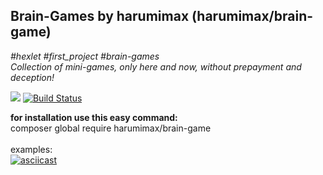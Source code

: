<h2>Brain-Games by harumimax (harumimax/brain-game) </h2> <i>#hexlet #first_project #brain-games</i> <br>
<i>Collection of mini-games, only here and now, without prepayment and deception!</i> <br>


<a href="https://codeclimate.com/github/Harumimax/project-lvl1-s482/maintainability"><img src="https://api.codeclimate.com/v1/badges/16166c33bdf18273c411/maintainability" /></a> [![Build Status](https://travis-ci.org/Harumimax/project-lvl1-s482.svg?branch=1.2.0)](https://travis-ci.org/Harumimax/project-lvl1-s482)

<b>for installation use this easy command:</b> <br>
composer global require harumimax/brain-game<br><br>
examples: <br>
[![asciicast](https://asciinema.org/a/1kJJfdIWUalUBi9Sz7SM90efB.svg)](https://asciinema.org/a/1kJJfdIWUalUBi9Sz7SM90efB)




